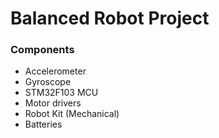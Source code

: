 # Balanced Robot Project

### Components
* Accelerometer
* Gyroscope
* STM32F103 MCU
* Motor drivers
* Robot Kit (Mechanical)
* Batteries